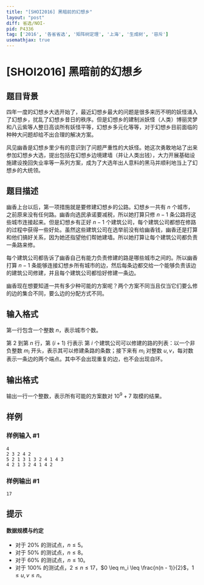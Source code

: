 ```yaml
---
title: "[SHOI2016] 黑暗前的幻想乡"
layout: "post"
diff: 省选/NOI-
pid: P4336
tag: ['2016', '各省省选', '矩阵树定理', '上海', '生成树', '容斥']
usemathjax: true
---
```


# [SHOI2016] 黑暗前的幻想乡
## 题目背景

四年一度的幻想乡大选开始了，最近幻想乡最大的问题是很多来历不明的妖怪涌入了幻想乡，扰乱了幻想乡昔日的秩序。但是幻想乡的建制派妖怪（人类）博丽灵梦和八云紫等人整日高谈所有妖怪平等，幻想乡多元化等等，对于幻想乡目前面临的种种大问题却给不出合理的解决方案。

风见幽香是幻想乡里少有的意识到了问题严重性的大妖怪。她这次勇敢地站了出来参加幻想乡大选，提出包括在幻想乡边境建墙（并让人类出钱），大力开展基础设施建设挽回失业率等一系列方案，成为了大选年出人意料的黑马并顺利地当上了幻想乡的大统领。
## 题目描述

幽香上台以后，第一项措施就是要修建幻想乡的公路。幻想乡一共有 $n$ 个城市，之前原来没有任何路。幽香向选民承诺要减税，所以她打算只修 $n-1$ 条公路将这些城市连接起来。但是幻想乡有正好 $n-1$ 个建筑公司，每个建筑公司都想在修路的过程中获得一些好处。虽然这些建筑公司在选举前没有给幽香钱，幽香还是打算和他们搞好关系，因为她还指望他们帮她建墙。所以她打算让每个建筑公司都负责一条路来修。

每个建筑公司都告诉了幽香自己有能力负责修建的路是哪些城市之间的。所以幽香打算 $n - 1$ 条能够连接幻想乡所有城市的边，然后每条边都交给一个能够负责该边的建筑公司修建，并且每个建筑公司都恰好修建一条边。

幽香现在想要知道一共有多少种可能的方案呢？两个方案不同当且仅当它们要么修的边的集合不同，要么边的分配方式不同。
## 输入格式

第一行包含一个整数 $n$，表示城市个数。

第 $2$ 到第 $n$ 行，第 $(i + 1)$ 行表示 第 $i$ 个建筑公司可以修建的路的列表：以一个非负整数 $m_i$ 开头，表示其可以修建条路的条数；接下来有 $m_i$ 对整数 $u, v$，每对数表示一条边的两个端点。其中不会出现重复的边，也不会出现自环。
## 输出格式

输出一行一个整数，表示所有可能的方案数对 $10^9+7$ 取模的结果。
## 样例

### 样例输入 #1
```
4
2 3 2 4 2
5 2 1 3 1 3 2 4 1 4 3
4 2 1 3 2 4 1 4 2
```
### 样例输出 #1
```
17
```
## 提示

#### 数据规模与约定

+ 对于 $20\%$ 的测试点，$n \le 5$。
+ 对于 $50\%$ 的测试点，$n \le 8$。
+ 对于 $60\%$ 的测试点，$n \le 10$。
+ 对于 $100\%$ 的测试点，$2 \leq n \le 17$，$0 \leq m_i \leq \frac{n(n - 1)}{2}$，$1 \leq u, v \leq n$。
